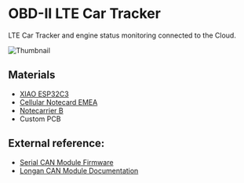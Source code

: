 # OBD-II LTE Car Tracker
LTE Car Tracker and engine status monitoring connected to the Cloud.

![Thumbnail]()

## Materials

- [XIAO ESP32C3](https://www.seeedstudio.com/Seeed-XIAO-ESP32C3-p-5431.html)
- [Cellular Notecard EMEA](https://shop.blues.com/products/notecard?variant=43940458856689)
- [Notecarrier B](https://shop.blues.com/collections/notecarrier/products/carr-b)
- Custom PCB

## External reference:

- [Serial CAN Module Firmware](https://github.com/Longan-Labs/Serial_CAN_Bus)
- [Longan CAN Module Documentation](https://docs.longan-labs.cc/1030001/)